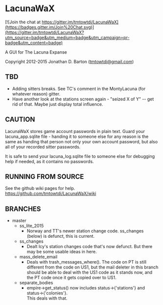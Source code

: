 LacunaWaX
=========

[![Join the chat at https://gitter.im/tmtowtdi/LacunaWaX](https://badges.gitter.im/Join%20Chat.svg)](https://gitter.im/tmtowtdi/LacunaWaX?utm_source=badge&utm_medium=badge&utm_campaign=pr-badge&utm_content=badge)

A GUI for The Lacuna Expanse

Copyright 2012-2015 Jonathan D. Barton (tmtowtdi@gmail.com) 

TBD
------
- Adding sitters breaks.  See TC's comment in the MontyLacuna (for whatever 
  reason) gitter.
- Have another look at the stations screen again - "seized X of Y" -- get rid 
  of that.  Maybe just display total influence.

CAUTION
-------
LacunaWaX stores game account passwords in plain text.  Guard your lacuna\_app.sqlite file \- handing it to someone else for any reason is the same as handing that person not only your own account password, but also all of your recorded sitter passwords.

It is safe to send your lacuna\_log.sqlite file to someone else for debugging help if needed, as it contains no passwords.

RUNNING FROM SOURCE
-------------------
See the github wiki pages for help.  https://github.com/tmtowtdi/LacunaWaX/wiki

BRANCHES
--------
- master
    - ss_lite_2015
        - Norway and TT's newer station change code.  ss_changes (below) is defunct, this 
          is current.
    - ss_changes
        - Dealt Icy's station changes code that's now defunct.  But there may be some 
          usable ideas in here.
    - mass_delete_email
        - Deals with trash_messages_where().  The code on PT is still different from the 
          code on US1, but the mail deleter in this branch should be able to deal with the 
          US1 code as it stands now, and the PT code once it gets copied over to US1.
    - separate_bodies
        - empire->get_status() now includes status->{'stations'} and status->{'colonies'}.  
          This deals with that.

